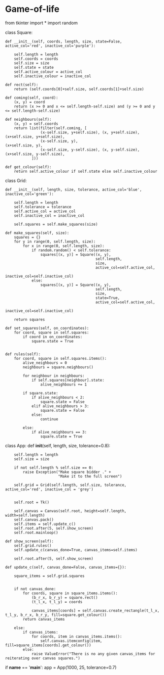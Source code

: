 # Game-of-life
from tkinter import *
import random


class Square:

    def __init__(self, coords, length, size, state=False, active_col='red', inactive_col='purple'):

        self.length = length                   
        self.coords = coords                   
        self.size = size                       
        self.state = state                     
        self.active_colour = active_col        
        self.inactive_colour = inactive_col    

    def rect(self):
        return (self.coords[0]+self.size, self.coords[1]+self.size)

    def coming(self, coord):
        (x, y) = coord
        return (x >= 0 and x <= self.length-self.size) and (y >= 0 and y <= self.length-self.size)

    def neighbours(self):
        (x, y) = self.coords
        return list(filter(self.coming, [
                    (x-self.size, y+self.size), (x, y+self.size), (x+self.size, y+self.size),
                    (x-self.size, y),                                      (x+self.size, y),
                    (x-self.size, y-self.size), (x, y-self.size), (x+self.size, y-self.size),
                ]))

    def get_colour(self):
        return self.active_colour if self.state else self.inactive_colour


class Grid:

    def __init__(self, length, size, tolerance, active_col='blue', inactive_col='green'):

        self.length = length                   
        self.tolerance = tolerance              
        self.active_col = active_col            
        self.inactive_col = inactive_col        

        self.squares = self.make_squares(size)  

    def make_squares(self, size):
        squares = {}
        for y in range(0, self.length, size):
            for x in range(0, self.length, size):
                if random.random() < self.tolerance:
                    squares[(x, y)] = Square((x, y),
                                             self.length,
                                             size,
                                             active_col=self.active_col,
                                             inactive_col=self.inactive_col)
                else:
                    squares[(x, y)] = Square((x, y),
                                             self.length,
                                             size,
                                             state=True,
                                             active_col=self.active_col,
                                             inactive_col=self.inactive_col)

        return squares

    def set_squares(self, on_coordinates):
        for coord, square in self.squares:
            if coord in on_coordinates:
                square.state = True

    
    def rules(self):
        for coord, square in self.squares.items():
            alive_neighbours = 0
            neighbours = square.neighbours()

            for neighbour in neighbours:
                if self.squares[neighbour].state:
                    alive_neighbours += 1

            if square.state:
                if alive_neighbours < 2:
                    square.state = False
                elif alive_neighbours > 3:
                    square.state = False
                else:
                    continue

            else:
                if alive_neighbours == 3:
                    square.state = True


class App:
    def __init__(self, length, size, tolerance=0.8):

        self.length = length  
        self.size = size      

        if not self.length % self.size == 0:
            raise Exception("Make square bidder ." +
                            "Make it to the full screen")

        self.grid = Grid(self.length, self.size, tolerance, active_col='red', inactive_col = 'grey')

        
        self.root = Tk()

        self.canvas = Canvas(self.root, height=self.length, width=self.length)
        self.canvas.pack()
        self.items = self.update_c()
        self.root.after(5, self.show_screen)
        self.root.mainloop()

    def show_screen(self):
        self.grid.rules()
        self.update_c(canvas_done=True, canvas_items=self.items)

        self.root.after(5, self.show_screen)

    def update_c(self, canvas_done=False, canvas_items={}):

        square_items = self.grid.squares

        
        if not canvas_done:
            for coords, square in square_items.items():
                (b_r_x, b_r_y) = square.rect()  
                (t_l_x, t_l_y) = coords         

                canvas_items[coords] = self.canvas.create_rectangle(t_l_x, t_l_y, b_r_x, b_r_y, fill=square.get_colour())
            return canvas_items

        else:
            if canvas_items:
                for coords, item in canvas_items.items():
                    self.canvas.itemconfig(item, fill=square_items[coords].get_colour())
            else:
                raise ValueError("There is no any given canvas_items for reiterating over canvas squares.")


if __name__ == '__main__':
    app = App(1000, 25, tolerance=0.7)
